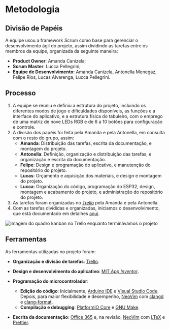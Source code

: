 <!-- LTeX: language=pt-BR -->

# Metodologia

## Divisão de Papéis

A equipe usou a framework _Scrum_ como base para gerenciar o desenvolvimento
ágil do projeto, assim dividindo as tarefas entre os membros da equipe,
organizada da seguinte maneira:

- **Product Owner**: Amanda Canizela;
- **Scrum Master**: Lucca Pellegrini;
- **Equipe de Desenvolvimento:** Amanda Canizela, Antonella Menegaz, Felipe
  Rios, Lucas Alvarenga, Lucca Pellegrini.

## Processo

1. A equipe se reuniu e definiu a estrutura do projeto, incluindo os diferentes
   modos de jogo e dificuldades disponíveis, as funções e a interface do
   aplicativo, e a estrutura física do tabuleiro, com o emprego de uma matriz de
   nove LEDs RGB e de 6 a 10 botões para configuração e controle.
2. A divisão dos papéis foi feita pela Amanda e pela Antonella, em consulta com
   o resto do grupo, assim:
   - **Amanda**: Distribuição das tarefas, escrita da documentação, e montagem
     do projeto.
   - **Antonella**: Definição, organização e distribuição das tarefas, e
     organização e escrita da documentação.
   - **Felipe**: Design e programação do aplicativo, e manutenção do repositório
     do projeto.
   - **Lucas**: Orçamento e aquisição dos materiais, e design e montagem do
     projeto.
   - **Lucca**: Organização do código, programação do ESP32, design, montagem e
     acabamento do projeto, e administração do repositório do projeto.
3. As tarefas foram organizadas no [_Trello_](https://trello.com/pt-BR) pela
   Amanda e pela Antonella.
4. Com as tarefas divididas e organizadas, iniciamos o desenvolvimento, que está
   documentado em detalhes [aqui](03-Desenvolvimento.md).

![Imagem do quadro kanban no Trello enquanto terminávamos o
  projeto](Figuras/kanban.jpeg)

## Ferramentas

As ferramentas utilizadas no projeto foram:

- **Organização e divisão de tarefas**: [Trello](https://trello.com/pt-BR).
- **Design e desenvolvimento do aplicativo**:
  [MIT _App Inventor_](https://appinventor.mit.edu/).
- **Programação do microcontrolador**:

  - **Edição do código**: Inicialmente,
    [Arduino IDE](https://docs.arduino.cc/software/ide/) e
    [Visual Studio Code](https://code.visualstudio.com/). Depois, para maior
    flexibilidade e desempenho, [NeoVim](https://neovim.io/) com
    [clangd](https://clangd.llvm.org/features) e
    [clang-format](https://clang.llvm.org/docs/ClangFormat.html).
  - **Compilação e debugging**:
    [PlatformIO Core](https://docs.platformio.org/en/latest/core/) e
    [GNU Make](https://www.gnu.org/software/make/).

- **Escrita da documentação**: [Office 365](https://www.office.com/) e, na
  revisão, [NeoVim](https://neovim.io/) com
  [LTeX](https://valentjn.github.io/ltex/) e [Prettier](https://prettier.io/).